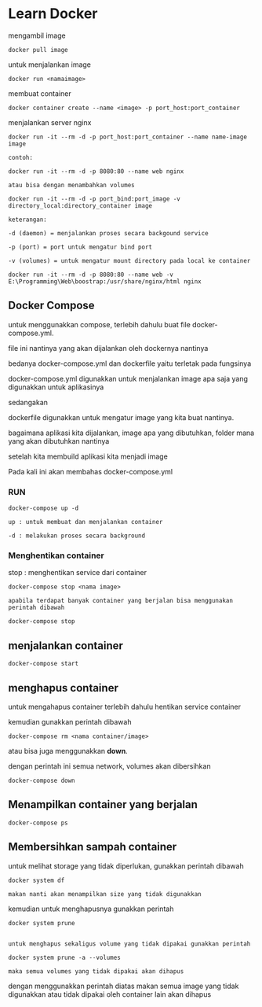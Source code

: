# Learn Docker

mengambil image 

```
docker pull image
```


untuk menjalankan image 

```
docker run <namaimage>
```

membuat container

```
docker container create --name <image> -p port_host:port_container
```

menjalankan server nginx

```
docker run -it --rm -d -p port_host:port_container --name name-image image

contoh:

docker run -it --rm -d -p 8080:80 --name web nginx

atau bisa dengan menambahkan volumes

docker run -it --rm -d -p port_bind:port_image -v directory_local:directory_container image

keterangan:

-d (daemon) = menjalankan proses secara backgound service

-p (port) = port untuk mengatur bind port

-v (volumes) = untuk mengatur mount directory pada local ke container

docker run -it --rm -d -p 8080:80 --name web -v E:\Programming\Web\boostrap:/usr/share/nginx/html nginx
```





## Docker Compose

untuk menggunakkan compose, terlebih dahulu buat file docker-compose.yml.

file ini nantinya yang akan dijalankan oleh dockernya nantinya

bedanya docker-compose.yml dan dockerfile yaitu terletak pada fungsinya

docker-compose.yml digunakkan untuk menjalankan image apa saja yang digunakkan untuk aplikasinya

sedangakan 

dockerfile digunakkan untuk mengatur image yang kita buat nantinya. 

bagaimana aplikasi kita dijalankan, image apa yang dibutuhkan, folder mana yang akan dibutuhkan nantinya 

setelah kita membuild aplikasi kita menjadi image


Pada kali ini akan membahas docker-compose.yml

### RUN

```
docker-compose up -d

up : untuk membuat dan menjalankan container

-d : melakukan proses secara background
```


### Menghentikan container

stop : menghentikan service dari container

```
docker-compose stop <nama image>

apabila terdapat banyak container yang berjalan bisa menggunakan perintah dibawah

docker-compose stop
```

## menjalankan container

```
docker-compose start
```

## menghapus container

untuk mengahapus container terlebih dahulu hentikan service container

kemudian gunakkan perintah dibawah

```
docker-compose rm <nama container/image>
```

atau bisa juga menggunakkan **down**.

dengan perintah ini semua network, volumes akan dibersihkan

```
docker-compose down
```


## Menampilkan container yang berjalan

```
docker-compose ps
```

## Membersihkan sampah container

untuk melihat storage yang tidak diperlukan, gunakkan perintah dibawah

```
docker system df

makan nanti akan menampilkan size yang tidak digunakkan
```

kemudian untuk menghapusnya gunakkan perintah 

```
docker system prune


untuk menghapus sekaligus volume yang tidak dipakai gunakkan perintah

docker system prune -a --volumes

maka semua volumes yang tidak dipakai akan dihapus
```

dengan menggunakkan perintah diatas makan semua image yang tidak digunakkan atau tidak dipakai oleh container lain akan dihapus
